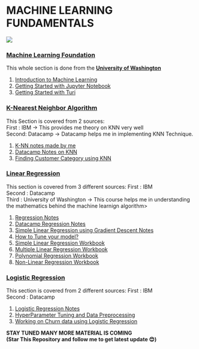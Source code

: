 # MACHINE LEARNING FUNDAMENTALS
<img src="https://storage.googleapis.com/ehimages/2017/11/27/img_ea7b6908595c191f0a314cadc1a9682d_1511777531136_processed_original.jpg"></img>
### <strong><a href="https://github.com/Junaidkh/Machine-Learning-Fundamentals/tree/master/Machine%20Learning%20Foundation"> Machine Learning Foundation</a></strong>
  This whole section is done from the <strong><a href="https://www.coursera.org/learn/ml-foundations/home/welcome">University of Washington</a></strong>
  <ol>
  	<li><a href="https://github.com/Junaidkh/Machine-Learning-Fundamentals/blob/master/Machine%20Learning%20Foundation/1%20intro.pdf">Introduction to Machine Learning </a></li>
    <li><a href="https://github.com/Junaidkh/Machine-Learning-Fundamentals/blob/master/Machine%20Learning%20Foundation/Getting%20started%20with%20Jupyter%20Notebook.ipynb">Getting Started with Jupyter Notebook </a></li>
    <li><a href="https://github.com/Junaidkh/Machine-Learning-Fundamentals/blob/master/Machine%20Learning%20Foundation/Turi%20Getting%20Started%20with%20SFrames.ipynb">Getting Started with Turi </a></li>
  </ol>

### <strong><a href="https://github.com/Junaidkh/Machine-Learning-Fundamentals/tree/master/K%20Nearest%20Neighbor"> K-Nearest Neighbor Algorithm </a></strong>
This Section is covered from 2 sources:<br>
First : IBM -> This provides me theory on KNN very well<br>
Second: Datacamp -> Datacamp helps me in implementing KNN Technique.
<ol>
   <li><a href="https://github.com/Junaidkh/Machine-Learning-Fundamentals/blob/master/K%20Nearest%20Neighbor/Knn%20notes.pdf">K-NN notes made by me </a></li>
   <li><a href="https://github.com/Junaidkh/Machine-Learning-Fundamentals/blob/master/K%20Nearest%20Neighbor/Datacamp%20chapter1%20K%20Nearest%20Neighbor%20Notes.pdf">Datacamp Notes on KNN </a></li>
   <li><a href="https://github.com/Junaidkh/Machine-Learning-Fundamentals/blob/master/K%20Nearest%20Neighbor/K-Nearest-neighbors-CustCat-py-v1.ipynb">Finding Customer Category using KNN </a></li>
</ol>

### <strong><a href="https://github.com/Junaidkh/Machine-Learning-Fundamentals/tree/master/Linear%20Regression"> Linear Regression </a></strong>
This section is covered from 3 different sources:
First  : IBM<br>
Second : Datacamp<br>
Third  : University of Washington -> This course helps me in understanding the mathematics behind the machine learnign algorithm>
<ol>
	<li><a href="https://github.com/Junaidkh/Machine-Learning-Fundamentals/blob/master/Linear%20Regression/Regression%20selfnotes%201.pdf"> Regression Notes</a></li>
	<li><a href="https://github.com/Junaidkh/Machine-Learning-Fundamentals/blob/master/Linear%20Regression/Datacamp%20Regression%20Notes.pdf">Datacamp Regression Notes</a></li>
	<li><a href="https://github.com/Junaidkh/Machine-Learning-Fundamentals/blob/master/Linear%20Regression/Simple%20Linear%20Regression%20with%20Gradient%20Descent%20Self%20notes.pdf"> Simple Linear Regression using Gradient Descent Notes</a></li>
	<li><a href="https://github.com/Junaidkh/Machine-Learning-Fundamentals/blob/master/Linear%20Regression/Datacamp%20chapter3%20Fine%20Tuning%20Your%20Model%20Notes.pdf">How to Tune your model?</a></li>
	<li><a href="https://github.com/Junaidkh/Machine-Learning-Fundamentals/blob/master/Linear%20Regression/Simple-Linear-Regression-Co2-py-v1.ipynb"> Simple Linear Regression Workbook</a></li>
	<li><a href="https://github.com/Junaidkh/Machine-Learning-Fundamentals/blob/master/Linear%20Regression/Mulitple-Linear-Regression-Co2-py-v1.ipynb">Multiple Linear Regression Workbook</a></li>
	<li><a href="https://github.com/Junaidkh/Machine-Learning-Fundamentals/blob/master/Linear%20Regression/Polynomial-Regression-Co2-py-v1.ipynb">Polynomial Regression Workbook</a></li>
	<li><a href="https://github.com/Junaidkh/Machine-Learning-Fundamentals/blob/master/Linear%20Regression/NoneLinearRegression-py-v1.ipynb">Non-Linear Regression Workbook</a></li>
</ol>

### <strong> <a href="https://github.com/Junaidkh/Machine-Learning-Fundamentals/tree/master/Logistic%20Regression"> Logistic Regression </a></strong>
This section is covered from 2 different sources:
First  : IBM <br>
Second : Datacamp <br>
<ol>
	<li><a href="https://github.com/Junaidkh/Machine-Learning-Fundamentals/blob/master/Logistic%20Regression/Self%20notes%20Logistic%20Regression.pdf"> Logistic Regression Notes </a></li>
	<li><a href="https://github.com/Junaidkh/Machine-Learning-Fundamentals/blob/master/Logistic%20Regression/Hyperparameter%20tuning%20and%20Data%20preprocessing.pdf"> HyperParameter Tuning and Data Preprocessing</a></li>
	<li><a href="https://github.com/Junaidkh/Machine-Learning-Fundamentals/blob/master/Logistic%20Regression/Logistic-Regression-churn-py-v1.ipynb"> Working on Churn data using Logistic Regression </a></li>
</ol>

<strong>STAY TUNED MANY MORE MATERIAL IS COMING<br>
(Star This Repository and follow me to get latest update 😊)</strong>